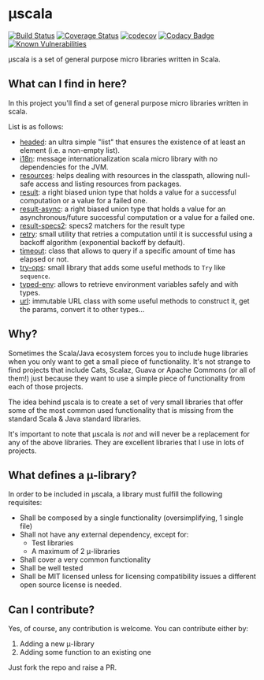 # μscala

[![Build Status](https://travis-ci.org/albertpastrana/uscala.svg?branch=master)](https://travis-ci.org/albertpastrana/uscala) [![Coverage Status](https://coveralls.io/repos/github/albertpastrana/uscala/badge.svg?branch=master)](https://coveralls.io/github/albertpastrana/uscala?branch=master) [![codecov](https://codecov.io/gh/albertpastrana/uscala/branch/master/graph/badge.svg)](https://codecov.io/gh/albertpastrana/uscala) [![Codacy Badge](https://api.codacy.com/project/badge/Grade/ceb17c0f52dd400bb675d6d143b965c1)](https://www.codacy.com/app/albertpastrana/uscala) [![Known Vulnerabilities](https://snyk.io/test/github/albertpastrana/uscala/badge.svg?targetFile=build.sbt)](https://snyk.io/test/github/albertpastrana/uscala?targetFile=build.sbt)

μscala is a set of general purpose micro libraries written in Scala.

## What can I find in here?

In this project you'll find a set of general purpose micro libraries written
in scala.

List is as follows:

- [headed](headed/): an ultra simple "list" that ensures the existence
  of at least an element (i.e. a non-empty list).
- [i18n](i18n/): message internationalization scala micro library
  with no dependencies for the JVM.
- [resources](resources/): helps dealing with resources in the classpath, allowing
  null-safe access and listing resources from packages.
- [result](result/): a right biased union type that holds a value
  for a successful computation or a value for a failed one.
- [result-async](result-async/): a right biased union type that holds a value
  for an asynchronous/future successful computation or a value for a failed one.
- [result-specs2](result-specs2/): specs2 matchers for the result type
- [retry](retry/): small utility that retries a computation until it is
  successful using a backoff algorithm (exponential backoff by default).
- [timeout](timeout/): class that allows to query if a specific amount
  of time has elapsed or not.
- [try-ops](try-ops/): small library that adds some useful methods to `Try`
  like `sequence`.
- [typed-env](typed-env/): allows to retrieve environment variables safely
   and with types.
- [url](url/): immutable URL class with some useful methods to construct
  it, get the params, convert it to other types...

## Why?

Sometimes the Scala/Java ecosystem forces you to include huge libraries
when you only want to get a small piece of functionality. It's not strange
to find projects that include Cats, Scalaz, Guava or Apache Commons (or all
of them!) just because they want to use a simple piece of functionality from
each of those projects.

The idea behind μscala is to create a set of very small libraries that offer
some of the most common used functionality that is missing from the standard
Scala & Java standard libraries.

It's important to note that μscala is *not* and will never be a replacement
for any of the above libraries. They are excellent libraries that I use
in lots of projects.

## What defines a μ-library?

In order to be included in μscala, a library must fulfill the following
requisites:

- Shall be composed by a single functionality (oversimplifying, 1 single file)
- Shall not have any external dependency, except for:
  - Test libraries
  - A maximum of 2 μ-libraries
- Shall cover a very common functionality
- Shall be well tested
- Shall be MIT licensed unless for licensing compatibility issues a
  different open source license is needed.

## Can I contribute?

Yes, of course, any contribution is welcome. You can contribute either by:

1. Adding a new μ-library
2. Adding some function to an existing one

Just fork the repo and raise a PR.
